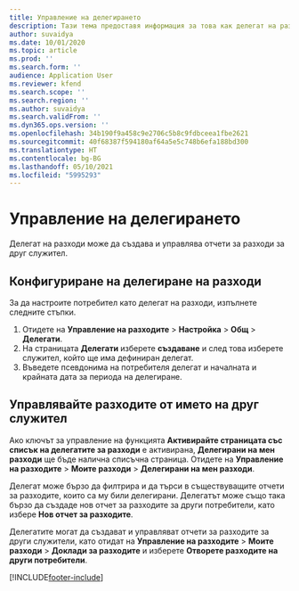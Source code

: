 ```yaml
---
title: Управление на делегирането
description: Тази тема предоставя информация за това как делегат на разходи може да създава и управлява отчети за разходи за друг служител.
author: suvaidya
ms.date: 10/01/2020
ms.topic: article
ms.prod: ''
ms.search.form: ''
audience: Application User
ms.reviewer: kfend
ms.search.scope: ''
ms.search.region: ''
ms.author: suvaidya
ms.search.validFrom: ''
ms.dyn365.ops.version: ''
ms.openlocfilehash: 34b190f9a458c9e2706c5b8c9fdbceea1fbe2621
ms.sourcegitcommit: 40f68387f594180af64a5e5c748b6efa188bd300
ms.translationtype: HT
ms.contentlocale: bg-BG
ms.lasthandoff: 05/10/2021
ms.locfileid: "5995293"
---
```

# <a name="manage-delegation"></a>Управление на делегирането
Делегат на разходи може да създава и управлява отчети за разходи за друг служител.

## <a name="configuring-expense-delegation"></a>Конфигуриране на делегиране на разходи

За да настроите потребител като делегат на разходи, изпълнете следните стъпки. 
1. Отидете на **Управление на разходите** > **Настройка** > **Общ** > **Делегати**. 
2. На страницата **Делегати** изберете **създаване** и след това изберете служител, който ще има дефиниран делегат. 
3. Въведете псевдонима на потребителя делегат и началната и крайната дата за периода на делегиране.

## <a name="manage-expenses-on-behalf-of-another-employee"></a>Управлявайте разходите от името на друг служител

Ако ключът за управление на функцията **Активирайте страницата със списък на делегатите за разходи** е активирана, **Делегирани на мен разходи** ще бъде налична списъчна страница. Отидете на **Управление на разходите** > **Моите разходи** > **Делегирани на мен разходи**.

Делегат може бързо да филтрира и да търси в съществуващите отчети за разходите, които са му били делегирани. Делегатът може също така бързо да създаде нов отчет за разходите за други потребители, като избере **Нов отчет за разходите**.

Делегатите могат да създават и управляват отчети за разходите за други служители, като отидат на **Управление на разходите** > **Моите разходи** > **Доклади за разходите** и изберете **Отворете разходите на други потребители**.


[!INCLUDE[footer-include](../includes/footer-banner.md)]